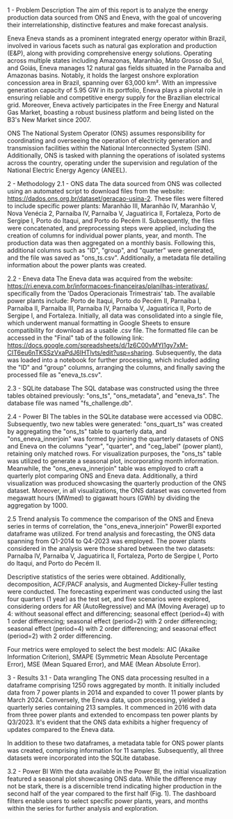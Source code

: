 1 - Problem Description
The aim of this report is to analyze the energy production data sourced from ONS and Eneva, with the goal of uncovering their interrelationship, distinctive features and make forecast analysis.

Eneva
Eneva stands as a prominent integrated energy operator within Brazil, involved in various facets such as natural gas exploration and production (E&P), along with providing comprehensive energy solutions. Operating across multiple states including Amazonas, Maranhão, Mato Grosso do Sul, and Goiás, Eneva manages 12 natural gas fields situated in the Parnaíba and Amazonas basins. Notably, it holds the largest onshore exploration concession area in Brazil, spanning over 63,000 km². With an impressive generation capacity of 5.95 GW in its portfolio, Eneva plays a pivotal role in ensuring reliable and competitive energy supply for the Brazilian electrical grid. Moreover, Eneva actively participates in the Free Energy and Natural Gas Market, boasting a robust business platform and being listed on the B3's New Market since 2007.

ONS
The National System Operator (ONS) assumes responsibility for coordinating and overseeing the operation of electricity generation and transmission facilities within the National Interconnected System (SIN). Additionally, ONS is tasked with planning the operations of isolated systems across the country, operating under the supervision and regulation of the National Electric Energy Agency (ANEEL).

2 - Methodology
2.1 - ONS data
The data sourced from ONS was collected using an automated script to download files from the website: https://dados.ons.org.br/dataset/geracao-usina-2. These files were filtered to include specific power plants: Maranhão III, Maranhão IV, Maranhão V, Nova Venécia 2, Parnaíba IV, Parnaíba V, Jaguatirica II, Fortaleza, Porto de Sergipe I, Porto do Itaqui, and Porto do Pecém II. Subsequently, the files were concatenated, and preprocessing steps were applied, including the creation of columns for individual power plants, year, and month. The production data was then aggregated on a monthly basis. Following this, additional columns such as "ID", "group", and "quarter" were generated, and the file was saved as "ons_ts.csv". Additionally, a metadata file detailing information about the power plants was created.

2.2 - Eneva data
The Eneva data was acquired from the website: https://ri.eneva.com.br/informacoes-financeiras/planilhas-interativas/, specifically from the 'Dados Operacionais Trimestrais' tab. The available power plants include: Porto de Itaqui, Porto do Pecém II, Parnaíba I, Parnaíba II, Parnaíba III, Parnaíba IV, Parnaíba V, Jaguatirica II, Porto de Sergipe I, and Fortaleza. Initially, all data was consolidated into a single file, which underwent manual formatting in Google Sheets to ensure compatibility for download as a usable .csv file. The formatted file can be accessed in the "Final" tab of the following link: https://docs.google.com/spreadsheets/d/1z6C00vMYI1gy7xM-CIT6eu6nTKSSzVxaPdJ6IHTlvts/edit?usp=sharing. Subsequently, the data was loaded into a notebook for further processing, which included adding the "ID" and "group" columns, arranging the columns, and finally saving the processed file as "eneva_ts.csv".

2.3 - SQLite database
The SQL database was constructed using the three tables obtained previously: "ons_ts", "ons_metadata", and "eneva_ts". The database file was named "fs_challenge.db".

2.4 - Power BI
The tables in the SQLite database were accessed via ODBC. Subsequently, two new tables were generated: "ons_quart_ts" was created by aggregating the "ons_ts" table to quarterly data, and "ons_eneva_innerjoin" was formed by joining the quarterly datasets of ONS and Eneva on the columns "year", "quarter", and "ceg_label" (power plant), retaining only matched rows. For visualization purposes, the "ons_ts" table was utilized to generate a seasonal plot, incorporating month information. Meanwhile, the "ons_eneva_innerjoin" table was employed to craft a quarterly plot comparing ONS and Eneva data. Additionally, a third visualization was produced showcasing the quarterly production of the ONS dataset. Moreover, in all visualizations, the ONS dataset was converted from megawatt hours (MWmed) to gigawatt hours (GWh) by dividing the aggregation by 1000.

2.5 Trend analysis
To commence the comparison of the ONS and Eneva series in terms of correlation, the "ons_eneva_innerjoin" PowerBI exported dataframe was utilized. For trend analysis and forecasting, the ONS data spanning from Q1-2014 to Q4-2023 was employed. The power plants considered in the analysis were those shared between the two datasets: Parnaíba IV, Parnaíba V, Jaguatirica II, Fortaleza, Porto de Sergipe I, Porto do Itaqui, and Porto do Pecém II.

Descriptive statistics of the series were obtained. Additionally, decomposition, ACF/PACF analysis, and Augmented Dickey-Fuller testing were conducted. The forecasting experiment was conducted using the last four quarters (1 year) as the test set, and five scenarios were explored, considering orders for AR (AutoRegressive) and MA (Moving Average) up to 4: without seasonal effect and differencing; seasonal effect (period=4) with 1 order differencing; seasonal effect (period=2) with 2 order differencing; seasonal effect (period=4) with 2 order differencing; and seasonal effect (period=2) with 2 order differencing.

Four metrics were employed to select the best models: AIC (Akaike Information Criterion), SMAPE (Symmetric Mean Absolute Percentage Error), MSE (Mean Squared Error), and MAE (Mean Absolute Error).

3 - Results
3.1 - Data wrangling
The ONS data processing resulted in a dataframe comprising 1250 rows aggregated by month. It initially included data from 7 power plants in 2014 and expanded to cover 11 power plants by March 2024. Conversely, the Eneva data, upon processing, yielded a quarterly series containing 213 samples. It commenced in 2016 with data from three power plants and extended to encompass ten power plants by Q3/2023. It's evident that the ONS data exhibits a higher frequency of updates compared to the Eneva data.

In addition to these two dataframes, a metadata table for ONS power plants was created, comprising information for 11 samples. Subsequently, all three datasets were incorporated into the SQLite database.

3.2 - Power BI
With the data available in the Power BI, the initial visualization featured a seasonal plot showcasing ONS data. While the difference may not be stark, there is a discernible trend indicating higher production in the second half of the year compared to the first half (Fig. 1). The dashboard filters enable users to select specific power plants, years, and months within the series for further analysis and exploration.
